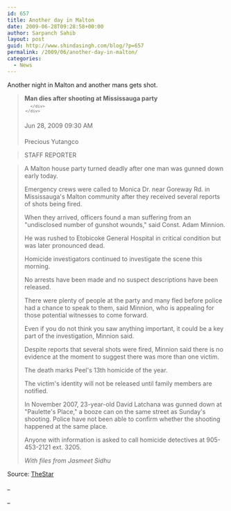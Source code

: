 ```yaml
---
id: 657
title: Another day in Malton
date: 2009-06-28T09:28:58+00:00
author: Sarpanch Sahib
layout: post
guid: http://www.shindasingh.com/blog/?p=657
permalink: /2009/06/another-day-in-malton/
categories:
  - News
---
```

Another night in Malton and another mans gets shot.

> <div style="padding: 0px 5px 0px 0px; float: left;">
>   <strong><span id="ctl00_ContentPlaceHolder_article_NavWebPart_Article_ctl00___Title__" class="headlineArticle">Man dies after shooting at Mississauga party</span></strong>
> </div>
> 
> <div id="articleTools" style="clear: right;">
>   <div class="articleToolsWhite" style="font-size: 11px;">
>
>   </div>
>   
>   <div style="padding-top: 10px;">
>
>   </div>
>   
>   <div id="ctl00_ContentPlaceHolder_article_NavWebPart_Article_ctl00___articleNavigationRelation__">
>     <div class="asocBlueLinksContainer" style="font-size: 11px;">
>       <div class="leftBlueLinks" style="padding-left: 2px;">
>
>       </div>
>     </div>
>   </div>
> </div>
> 
> <div>
>
> </div>
> 
> <div style="margin: 20px 0px;">
>   <span style="text-transform: capitalize;"> Jun 28, 2009 09:30 AM</span>
> </div>
> 
> <div class="CommentsOnStory">
>
> </div>
> 
> <span id="ctl00_ContentPlaceHolder_article_NavWebPart_Article_ctl00___Author1__" class="articleAuthor">Precious Yutangco</span>
  
> <!-- CREDIT 1-->
> 
> <span id="ctl00_ContentPlaceHolder_article_NavWebPart_Article_ctl00___Credit1__" style="text-transform: uppercase;">Staff Reporter</span>
  
> <!-- ARTICLE CONTENT -->A Malton house party turned deadly after one man was gunned down early today.
> 
> Emergency crews were called to Monica Dr. near Goreway Rd. in Mississauga's Malton community after they received several reports of shots being fired.
> 
> When they arrived, officers found a man suffering from an "undisclosed number of gunshot wounds," said Const. Adam Minnion.
> 
> He was rushed to Etobicoke General Hospital in critical condition but was later pronounced dead.
> 
> Homicide investigators continued to investigate the scene this morning.
> 
> No arrests have been made and no suspect descriptions have been released.
> 
> There were plenty of people at the party and many fled before police had a chance to speak to them, said Minnion, who is appealing for those potential witnesses to come forward.
> 
> Even if you do not think you saw anything important, it could be a key part of the investigation, Minnion said.
> 
> Despite reports that several shots were fired, Minnion said there is no evidence at the moment to suggest there was more than one victim.
> 
> The death marks Peel's 13th homicide of the year.
> 
> The victim's identity will not be released until family members are notified.
> 
> In November 2007, 23-year-old David Latchana was gunned down at "Paulette's Place," a booze can on the same street as Sunday's shooting. Police have not been able to confirm whether the shooting happened at the same place.
> 
> Anyone with information is asked to call homicide detectives at 905-453-2121 ext. 3205.
> 
> _With files from Jasmeet Sidhu_

Source: <a href="http://www.thestar.com/news/gta/article/657940" target="_blank">TheStar</a>

_
  
_